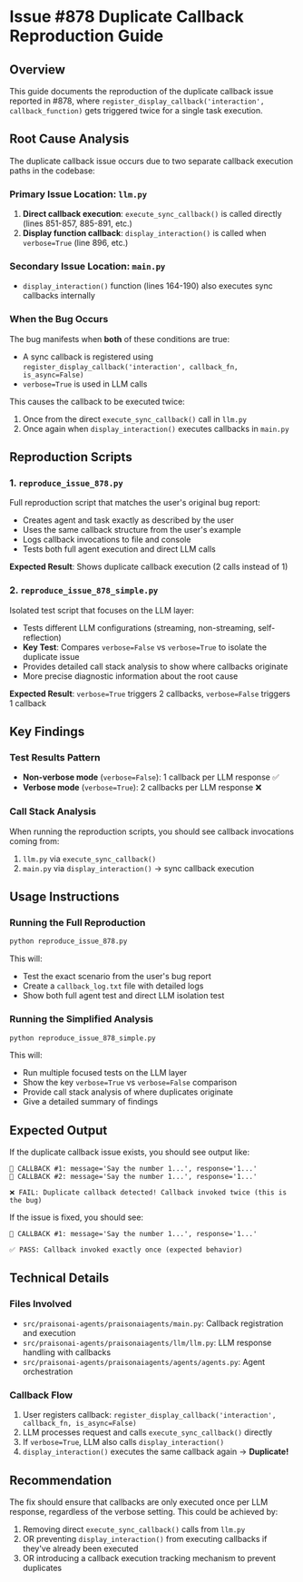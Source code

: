 # Issue #878 Duplicate Callback Reproduction Guide

## Overview
This guide documents the reproduction of the duplicate callback issue reported in #878, where `register_display_callback('interaction', callback_function)` gets triggered twice for a single task execution.

## Root Cause Analysis

The duplicate callback issue occurs due to two separate callback execution paths in the codebase:

### Primary Issue Location: `llm.py`
1. **Direct callback execution**: `execute_sync_callback()` is called directly (lines 851-857, 885-891, etc.)
2. **Display function callback**: `display_interaction()` is called when `verbose=True` (line 896, etc.)

### Secondary Issue Location: `main.py`
- `display_interaction()` function (lines 164-190) also executes sync callbacks internally

### When the Bug Occurs
The bug manifests when **both** of these conditions are true:
- A sync callback is registered using `register_display_callback('interaction', callback_fn, is_async=False)`
- `verbose=True` is used in LLM calls

This causes the callback to be executed twice:
1. Once from the direct `execute_sync_callback()` call in `llm.py`
2. Once again when `display_interaction()` executes callbacks in `main.py`

## Reproduction Scripts

### 1. `reproduce_issue_878.py`
Full reproduction script that matches the user's original bug report:
- Creates agent and task exactly as described by the user
- Uses the same callback structure from the user's example
- Logs callback invocations to file and console
- Tests both full agent execution and direct LLM calls

**Expected Result**: Shows duplicate callback execution (2 calls instead of 1)

### 2. `reproduce_issue_878_simple.py`
Isolated test script that focuses on the LLM layer:
- Tests different LLM configurations (streaming, non-streaming, self-reflection)
- **Key Test**: Compares `verbose=False` vs `verbose=True` to isolate the duplicate issue
- Provides detailed call stack analysis to show where callbacks originate
- More precise diagnostic information about the root cause

**Expected Result**: `verbose=True` triggers 2 callbacks, `verbose=False` triggers 1 callback

## Key Findings

### Test Results Pattern
- **Non-verbose mode** (`verbose=False`): 1 callback per LLM response ✅
- **Verbose mode** (`verbose=True`): 2 callbacks per LLM response ❌

### Call Stack Analysis
When running the reproduction scripts, you should see callback invocations coming from:
1. `llm.py` via `execute_sync_callback()` 
2. `main.py` via `display_interaction()` → sync callback execution

## Usage Instructions

### Running the Full Reproduction
```bash
python reproduce_issue_878.py
```
This will:
- Test the exact scenario from the user's bug report
- Create a `callback_log.txt` file with detailed logs
- Show both full agent test and direct LLM isolation test

### Running the Simplified Analysis
```bash
python reproduce_issue_878_simple.py
```
This will:
- Run multiple focused tests on the LLM layer
- Show the key `verbose=True` vs `verbose=False` comparison
- Provide call stack analysis of where duplicates originate
- Give a detailed summary of findings

## Expected Output

If the duplicate callback issue exists, you should see output like:
```
🔔 CALLBACK #1: message='Say the number 1...', response='1...'
🔔 CALLBACK #2: message='Say the number 1...', response='1...'

❌ FAIL: Duplicate callback detected! Callback invoked twice (this is the bug)
```

If the issue is fixed, you should see:
```
🔔 CALLBACK #1: message='Say the number 1...', response='1...'

✅ PASS: Callback invoked exactly once (expected behavior)
```

## Technical Details

### Files Involved
- `src/praisonai-agents/praisonaiagents/main.py`: Callback registration and execution
- `src/praisonai-agents/praisonaiagents/llm/llm.py`: LLM response handling with callbacks
- `src/praisonai-agents/praisonaiagents/agents/agents.py`: Agent orchestration

### Callback Flow
1. User registers callback: `register_display_callback('interaction', callback_fn, is_async=False)`
2. LLM processes request and calls `execute_sync_callback()` directly
3. If `verbose=True`, LLM also calls `display_interaction()`
4. `display_interaction()` executes the same callback again → **Duplicate!**

## Recommendation

The fix should ensure that callbacks are only executed once per LLM response, regardless of the verbose setting. This could be achieved by:
1. Removing direct `execute_sync_callback()` calls from `llm.py` 
2. OR preventing `display_interaction()` from executing callbacks if they've already been executed
3. OR introducing a callback execution tracking mechanism to prevent duplicates